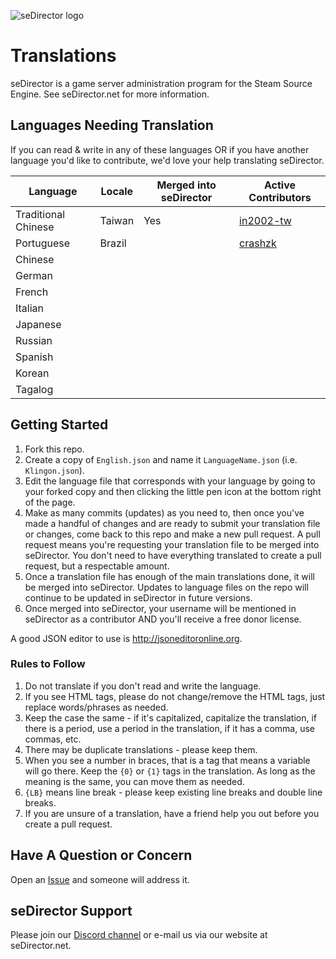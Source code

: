 ![seDirector logo](https://sedirector.net/assets/images/logo.jpg)

# Translations

seDirector is a game server administration program for the Steam Source Engine.
See seDirector.net for more information.

## Languages Needing Translation

If you can read & write in any of these languages OR if you have another language you'd like to contribute, we'd love your help translating seDirector.

|Language|Locale|Merged into seDirector|Active Contributors|
|--|--|--|--|
|Traditional Chinese|Taiwan|Yes|[in2002-tw](https://github.com/in2002-tw)|
|Portuguese|Brazil||[crashzk](https://github.com/crashzk)|
|Chinese|||
|German|||
|French|||
|Italian|||
|Japanese|||
|Russian|||
|Spanish|||
|Korean|||
|Tagalog|||

## Getting Started

1.  Fork this repo.
2.  Create a copy of `English.json` and name it `LanguageName.json` (i.e. `Klingon.json`).
3.  Edit the language file that corresponds with your language by going to your forked copy and then clicking the little pen icon at the bottom right of the page.
4.  Make as many commits (updates) as you need to, then once you've made a handful of changes and are ready to submit your translation file or changes, come back to this repo and make a new pull request. A pull request means you're requesting your translation file to be merged into seDirector. You don't need to have everything translated to create a pull request, but a respectable amount.
5.  Once a translation file has enough of the main translations done, it will be merged into seDirector. Updates to language files on the repo will continue to be updated in seDirector in future versions.
6.  Once merged into seDirector, your username will be mentioned in seDirector as a contributor AND you'll receive a free donor license.

A good JSON editor to use is http://jsoneditoronline.org.

### Rules to Follow

1.  Do not translate if you don't read and write the language.
2.  If you see HTML tags, please do not change/remove the HTML tags, just replace words/phrases as needed.
3.  Keep the case the same - if it's capitalized, capitalize the translation, if there is a period, use a period in the translation, if it has a comma, use commas, etc.
4.  There may be duplicate translations - please keep them.
5.  When you see a number in braces, that is a tag that means a variable will go there. Keep the `{0}` or `{1}` tags in the translation. As long as the meaning is the same, you can move them as needed.
6.  `{LB}` means line break - please keep existing line breaks and double line breaks.
7.  If you are unsure of a translation, have a friend help you out before you create a pull request.

## Have A Question or Concern

Open an [Issue](https://github.com/seDirector/Translations/issues) and someone will address it.

## seDirector Support

Please join our [Discord channel](https://sedirector.net/discord) or e-mail us via our website at seDirector.net.